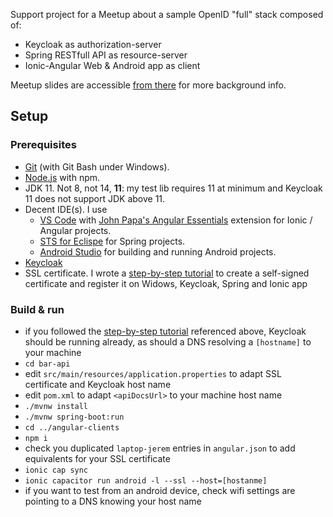 Support project for a Meetup about a sample OpenID "full" stack composed of:

- Keycloak as authorization-server
- Spring RESTfull API as resource-server
- Ionic-Angular Web & Android app as client

Meetup slides are accessible [from there](https://drive.google.com/file/d/1BVw5y3nAh9aU2n0q4isGCl5kM3HclsqR/view?usp=sharing) for more background info.

## Setup

### Prerequisites

- [Git](https://git-scm.com/downloads) (with Git Bash under Windows).
- [Node.js](https://nodejs.org/en/download/) with npm.
- JDK 11. Not 8, not 14, **11**: my test lib requires 11 at minimum and Keycloak 11 does not support JDK above 11.
- Decent IDE(s). I use
  - [VS Code](https://code.visualstudio.com/download) with [John Papa's Angular Essentials](https://marketplace.visualstudio.com/items?itemName=johnpapa.angular-essentials) extension for Ionic / Angular projects.
  - [STS for Eclispe](https://spring.io/tools) for Spring projects.
  - [Android Studio](https://developer.android.com/studio) for building and running Android projects.
- [Keycloak](https://www.keycloak.org/downloads.html)
- SSL certificate. I wrote a [step-by-step tutorial](https://stackoverflow.com/a/63874376/619830) to create a self-signed certificate and register it on Widows, Keycloak, Spring and Ionic app

### Build & run

- if you followed the [step-by-step tutorial](https://stackoverflow.com/a/63874376/619830) referenced above, Keycloak should be running already, as should a DNS resolving a `[hostname]` to your machine
- `cd bar-api`
- edit `src/main/resources/application.properties` to adapt SSL certificate and Keycloak host name
- edit `pom.xml` to adapt `<apiDocsUrl>` to your machine host name
- `./mvnw install`
- `./mvnw spring-boot:run`
- `cd ../angular-clients`
- `npm i`
- check you duplicated `laptop-jerem` entries in `angular.json` to add equivalents for your SSL certificate
- `ionic cap sync`
- `ionic capacitor run android -l --ssl --host=[hostanme]`
- if you want to test from an android device, check wifi settings are pointing to a DNS knowing your host name
